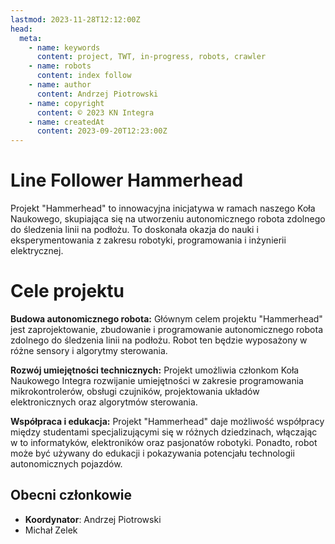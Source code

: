 ```yaml
---
lastmod: 2023-11-28T12:12:00Z
head:
  meta:
    - name: keywords
      content: project, TWT, in-progress, robots, crawler
    - name: robots
      content: index follow
    - name: author
      content: Andrzej Piotrowski
    - name: copyright
      content: © 2023 KN Integra
    - name: createdAt
      content: 2023-09-20T12:23:00Z
---
```


# Line Follower Hammerhead

<p style = "text-align: justify">

Projekt "Hammerhead" to innowacyjna inicjatywa w ramach naszego Koła Naukowego, skupiająca się na utworzeniu autonomicznego robota zdolnego do śledzenia linii na podłożu. To doskonała okazja do nauki i eksperymentowania z zakresu robotyki, programowania i inżynierii elektrycznej.

# Cele projektu

**Budowa autonomicznego robota:** Głównym celem projektu "Hammerhead" jest zaprojektowanie, zbudowanie i programowanie autonomicznego robota zdolnego do śledzenia linii na podłożu. Robot ten będzie wyposażony w różne sensory i algorytmy sterowania.

**Rozwój umiejętności technicznych:** Projekt umożliwia członkom Koła Naukowego Integra rozwijanie umiejętności w zakresie programowania mikrokontrolerów, obsługi czujników, projektowania układów elektronicznych oraz algorytmów sterowania.

**Współpraca i edukacja:** Projekt "Hammerhead" daje możliwość współpracy między studentami specjalizującymi się w różnych dziedzinach, włączając w to informatyków, elektroników oraz pasjonatów robotyki. Ponadto, robot może być używany do edukacji i pokazywania potencjału technologii autonomicznych pojazdów.
</p>

## Obecni członkowie

- **Koordynator**: Andrzej Piotrowski
- Michał Zelek
